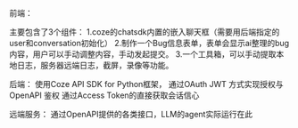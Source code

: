 前端：

主要包含了3个组件：
1.coze的chatsdk内置的嵌入聊天框（需要用后端指定的user和conversation初始化）
2.制作一个Bug信息表单，表单会显示ai整理的bug内容，用户可以手动调整内容，手动发起提交。
3.一个工具箱，可以手动提取本地日志，服务器远端日志，截屏，录像等功能。

后端：
使用Coze API SDK for Python框架， 通过OAuth JWT 方式实现授权与 OpenAPI 鉴权
通过Access Token的直接获取会话信心


远端服务：
通过OpenAPI提供的各类接口，LLM的agent实际运行在此